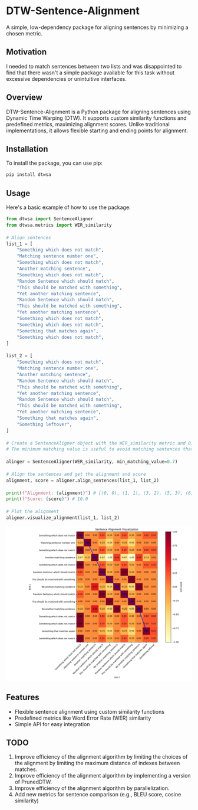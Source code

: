 # DTW-Sentence-Alignment

A simple, low-dependency package for aligning sentences by minimizing a chosen metric.

## Motivation
I needed to match sentences between two lists and was disappointed to find that there wasn't a simple package available for this task without excessive dependencies or unintuitive interfaces.

## Overview

DTW-Sentence-Alignment is a Python package for aligning sentences using Dynamic Time Warping (DTW). It supports custom similarity functions and predefined metrics, maximizing alignment scores. Unlike traditional implementations, it allows flexible starting and ending points for alignment.

## Installation

To install the package, you can use pip:
```bash
pip install dtwsa
```

## Usage

Here's a basic example of how to use the package:

```python
from dtwsa import SentenceAligner
from dtwsa.metrics import WER_similarity

# Align sentences
list_1 = [
    "Something which does not match",
    "Matching sentence number one",
    "Something which does not match",
    "Another matching sentence",
    "Something which does not match",
    "Random Sentence which should match",
    "This should be matched with something",
    "Yet another matching sentence",
    "Random Sentence which should match",
    "This should be matched with something",
    "Yet another matching sentence",
    "Something which does not match",
    "Something which does not match",
    "Something that matches again",
    "Something which does not match",
]

list_2 = [
    "Something which does not match",
    "Matching sentence number one",
    "Another matching sentence",
    "Random Sentence which should match",
    "This should be matched with something",
    "Yet another matching sentence",
    "Random Sentence which should match",
    "This should be matched with something",
    "Yet another matching sentence",
    "Something that matches again",
    "Something leftover",
]

# Create a SentenceAligner object with the WER_similarity metric and 0.7 as the minimum matching value
# The minimum matching value is useful to avoid matching sentences that are not similar enough. Better to not match anything than to match something that is not similar enough.

alinger = SentenceAligner(WER_similarity, min_matching_value=0.7)

# Align the sentences and get the alignment and score
alignment, score = aligner.align_sentences(list_1, list_2)

print(f"Alignment: {alignment}") # [(0, 0), (1, 1), (3, 2), (5, 3), (6, 4), (7, 5), (8, 6), (9, 7), (10, 8), (13, 9)]
print(f"Score: {score}") # 10.0

# Plot the alignment
aligner.visualize_alignment(list_1, list_2)
```
![Visuaization of the alignment](https://raw.githubusercontent.com/i4Ds/DTW-Sentence-Alignment/main/example.png)

## Features
- Flexible sentence alignment using custom similarity functions
- Predefined metrics like Word Error Rate (WER) similarity
- Simple API for easy integration


## TODO
1. Improve efficiency of the alignment algorithm by limiting the choices of the alignment by limiting the maximum distance of indexes between matches.
2. Improve efficiency of the alignment algorithm by implementing a version of PrunedDTW.
3. Improve efficiency of the alignment algorithm by parallelization.
2. Add new metrics for sentence comparison (e.g., BLEU score, cosine similarity)